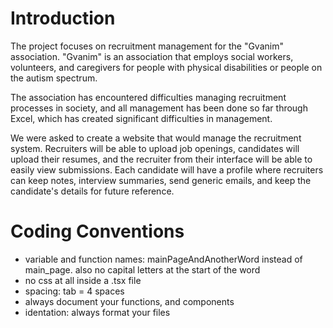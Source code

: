 # Introduction
The project focuses on recruitment management for the "Gvanim" association. "Gvanim" is an association that employs social workers, volunteers, and caregivers for people with physical disabilities or people on the autism spectrum.

The association has encountered difficulties managing recruitment processes in society, and all management has been done so far through Excel, which has created significant difficulties in management.

We were asked to create a website that would manage the recruitment system. Recruiters will be able to upload job openings, candidates will upload their resumes, and the recruiter from their interface will be able to easily view submissions. Each candidate will have a profile where recruiters can keep notes, interview summaries, send generic emails, and keep the candidate's details for future reference. 


# Coding Conventions
- variable and function names: mainPageAndAnotherWord instead of main_page. also no capital letters at the start of the word
- no css at all inside a .tsx file
- spacing: tab = 4 spaces
- always document your functions, and components
- identation: always format your files
